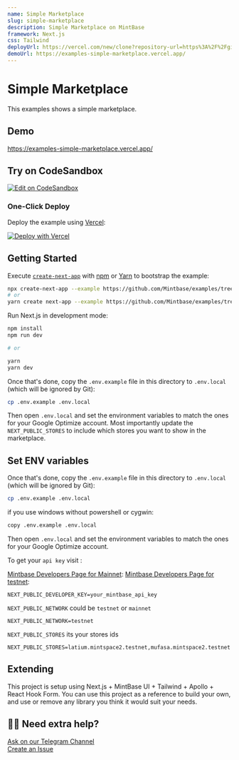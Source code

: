 ```yaml
---
name: Simple Marketplace
slug: simple-marketplace
description: Simple Marketplace on MintBase
framework: Next.js
css: Tailwind
deployUrl: https://vercel.com/new/clone?repository-url=https%3A%2F%2Fgithub.com%2FMintbase%2Fexamples%2Ftree%2Fmain%2Fsimple-marketplace
demoUrl: https://examples-simple-marketplace.vercel.app/
---
```


# Simple Marketplace

This examples shows a simple marketplace.

## Demo

https://examples-simple-marketplace.vercel.app/

## Try on CodeSandbox

[![Edit on CodeSandbox](https://codesandbox.io/static/img/play-codesandbox.svg)](https://codesandbox.io/s/github/Mintbase/examples/tree/main/simple-marketplace)

### One-Click Deploy

Deploy the example using [Vercel](https://vercel.com?utm_source=github&utm_medium=readme):

[![Deploy with Vercel](https://vercel.com/button)](https://vercel.com/new/clone?repository-url=https%3A%2F%2Fgithub.com%2FMintbase%2Fexamples%2Ftree%2Fmain%2Fsimple-marketplace)


## Getting Started

Execute [`create-next-app`](https://github.com/vercel/next.js/tree/canary/packages/create-next-app) with [npm](https://docs.npmjs.com/cli/init) or [Yarn](https://yarnpkg.com/lang/en/docs/cli/create/) to bootstrap the example:

```bash
npx create-next-app --example https://github.com/Mintbase/examples/tree/main/simple-marketplace
# or
yarn create next-app --example https://github.com/Mintbase/examples/tree/main/simple-marketplace
```


Run Next.js in development mode:

```bash
npm install
npm run dev

# or

yarn
yarn dev
```

Once that's done, copy the `.env.example` file in this directory to `.env.local` (which will be ignored by Git):

```bash
cp .env.example .env.local
```

Then open `.env.local` and set the environment variables to match the ones for your Google Optimize account.
Most importantly update the `NEXT_PUBLIC_STORES` to include which stores you want to show in the marketplace.



## Set ENV variables

Once that's done, copy the `.env.example` file in this directory to `.env.local` (which will be ignored by Git):

```bash
cp .env.example .env.local
```

if you use windows without powershell or cygwin:

```bash
copy .env.example .env.local
```


Then open `.env.local` and set the environment variables to match the ones for your Google Optimize account.


To get your `api key` visit :

[Mintbase Developers Page for Mainnet](https://www.mintbase.io/developer):
[Mintbase Developers Page for testnet](https://testnet.mintbase.io/developer):

```
NEXT_PUBLIC_DEVELOPER_KEY=your_mintbase_api_key
```

`NEXT_PUBLIC_NETWORK` could be `testnet` or `mainnet`
```
NEXT_PUBLIC_NETWORK=testnet
```

`NEXT_PUBLIC_STORES` its your stores ids
```
NEXT_PUBLIC_STORES=latium.mintspace2.testnet,mufasa.mintspace2.testnet
```

## Extending

This project is setup using Next.js + MintBase UI + Tailwind + Apollo + React Hook Form.
You can use this project as a reference to build your own, and use or remove any library you think it would suit your needs.

## 🙋‍♀️  Need extra help?

[Ask on our Telegram Channel](https://t.me/mintdev) <br/>
[Create an Issue](https://github.com/Mintbase/examples/issues)
